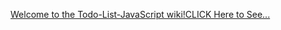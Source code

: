 [Welcome to the Todo-List-JavaScript wiki!CLICK Here to See... ](https://fantastic-horse-4ba1e1.netlify.app/)
